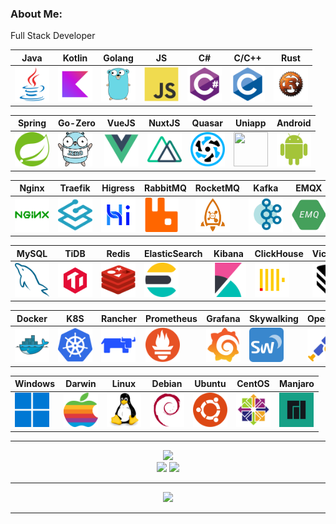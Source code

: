 
### About Me:    

Full Stack Developer

| Java | Kotlin | Golang | JS | C# | C/C++ | Rust |
|------|--------|--------|-------|----|----|------|
|  <img src="icon/java.svg" width="55" height="55" style="min-width:55px;min-height:55px" /> | <img src="icon/kotlin.svg" width="55" height="55" style="min-width:55px;min-height:55px" /> | <img src="icon/go.svg" width="55" height="55" style="min-width:55px;min-height:55px" /> | <img src="icon/javascript.svg" width="55" height="55" style="min-width:55px;min-height:55px" /> | <img src="icon/csharp.svg" width="55" height="55" style="min-width:55px;min-height:55px" /> |<img src="icon/c.svg" width="55" height="55" style="min-width:55px;min-height:55px" /> |  <img src="icon/rust.jpg" width="55" height="55" style="min-width:55px;min-height:55px" /> |
  
| Spring | Go-Zero | VueJS | NuxtJS | Quasar | Uniapp | Android | 
|--------|---------|-------|--------|--------|--------|---------|
| <img src="icon/spring.svg" width="55" height="55" style="min-width:55px;min-height:55px" /> | <img src="icon/go-zero.png" width="55" height="55" style="min-width:55px;min-height:55px" /> | <img src="icon/vuejs.svg" width="55" height="55" style="min-width:55px;min-height:55px" /> | <img src="icon//nuxtjs.svg" width="55" height="55" style="min-width:55px;min-height:55px" /> | <img src="icon/quasar.svg" width="55" height="55" style="min-width:55px;min-height:55px" /> | <img src="https://qiniu-web-assets.dcloud.net.cn/unidoc/zh/uni.png" width="55" height="55" style="min-width:55px;min-height:55px" /> | <img src="icon/android.svg" width="55" height="55" style="min-width:55px;min-height:55px" /> |

| Nginx  | Traefik | Higress | RabbitMQ | RocketMQ | Kafka  | EMQX  |
|--------|---------|---------|----------|----------|--------|-------|
| <img src="icon/nginx.svg" width="55" height="55" style="min-width:55px;min-height:55px" /> | <img src="icon/traefikproxy.svg" width="55" height="55" style="min-width:55px;min-height:55px" /> | <img src="icon/higress.png" width="55" height="55" style="min-width:55px;min-height:55px" /> | <img src="icon/rabbitmq.svg" width="55" height="55" style="min-width:55px;min-height:55px" /> | <img src="icon/rocketmq.png" width="55" height="55" style="min-width:55px;min-height:55px" /> | <img src="icon/kafka.jpg" width="55" height="55" style="min-width:55px;min-height:55px" /> | <img src="icon/emqx.jpg" width="55" height="55" style="min-width:55px;min-height:55px" /> |

| MySQL  | TiDB   | Redis  |  ElasticSearch | Kibana | ClickHouse | VictoriaMetrics |
|--------|--------|--------|---------------|--------|------------|-----------------|
| <img src="icon/mysql.svg" width="55" height="55" style="min-width:55px;min-height:55px" /> | <img src="icon/tidb.png" width="55" height="55" style="min-width:55px;min-height:55px" /> | <img src="icon/redis.svg" width="55" height="55" style="min-width:55px;min-height:55px" /> | <img src="icon/elasticsearch.svg" width="55" height="55" style="min-width:55px;min-height:55px" /> | <img src="icon/kibana.svg" width="55" height="55" style="min-width:55px;min-height:55px" /> | <img src="icon/cloickhouse.png" width="55" height="55" style="min-width:55px;min-height:55px" /> | <img src="icon/victoriametrics.png" width="55" height="55" style="min-width:55px;min-height:55px" /> | 

| Docker | K8S | Rancher | Prometheus | Grafana | Skywalking | OpenTelemetry |
|--------|-----|---------|------------|---------|------------|---------------|
| <img src="icon/docker.svg" width="55" height="55" style="min-width:55px;min-height:55px" /> | <img src="icon/kubernetes.svg" width="55" height="55" style="min-width:55px;min-height:55px" /> | <img src="icon/rancher.svg" width="55" height="55" style="min-width:55px;min-height:55px" /> | <img src="icon/prometheus.svg" width="55" height="55" style="min-width:55px;min-height:55px" /> | <img src="icon/grafana.svg" width="55" height="55" style="min-width:55px;min-height:55px" /> | <img src="icon/skywalking.svg" width="55" height="55" style="min-width:55px;min-height:55px" /> | <img src="icon/opentelemetry.svg" width="55" height="55" style="min-width:55px;min-height:55px" /> | 

| Windows  | Darwin   | Linux    | Debian   | Ubuntu   | CentOS   | Manjaro |
|----------|----------|----------|----------|----------|----------|---------|
| <img src="icon/windows.svg" width="55" height="55" style="min-width:55px;min-height:55px" /> |<img src="icon/apple.png" width="55" height="55" style="min-width:55px;min-height:55px" /> | <img src="icon/linux.svg" width="55" height="55" style="min-width:55px;min-height:55px" /> | <img src="icon/debian.svg" width="55" height="55" style="min-width:55px;min-height:55px" /> | <img src="icon/ubuntu.png" width="55" height="55" style="min-width:55px;min-height:55px" /> |  <img src="icon/centos.svg" width="55" height="55" style="min-width:55px;min-height:55px" /> | <img src="icon/manjaro.jpg" width="55" height="55" style="min-width:55px;min-height:55px" /> | 

---

<div align="center">
  <img src="https://streak-stats.demolab.com?user=robotism&theme=highcontrast&hide_border=true&border_radius=5&card_width=800">
</div>

<div align="center">
  <img height=180 src="https://github-readme-stats.vercel.app/api?username=robotism&show_icons=true&theme=vision-friendly-dark">
  <img height=180 src="https://github-readme-stats.vercel.app/api/top-langs/?username=robotism&size_weight=0.15&count_weight=0.5&layout=compact&theme=vision-friendly-dark">
</div>
 
---

<div align="center">
  <img src="https://github-profile-trophy.vercel.app/?username=robotism&theme=onedark">
</div>

---

